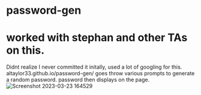 # password-gen
# worked with stephan and other TAs on this.
Didnt realize I never committed it initally, used a lot of googling for this. 
altaylor33.github.io/password-gen/
goes throw various prompts to generate a random password. 
password then displays on the page.
![Screenshot 2023-03-23 164529](https://user-images.githubusercontent.com/121843691/227356026-d39e563f-b3eb-4ee4-8d48-302727cc37d7.png)
